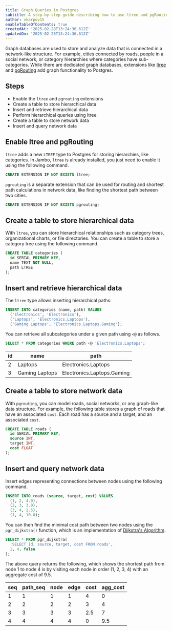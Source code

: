 ```yaml
---
title: Graph Queries in Postgres
subtitle: A step-by-step guide describing how to use ltree and pgRouting for analyzing graph data in Postgres
author: vkarpov15
enableTableOfContents: true
createdAt: '2025-02-28T13:24:36.612Z'
updatedOn: '2025-02-28T13:24:36.612Z'
---
```


Graph databases are used to store and analyze data that is connected in a network-like structure.
For example, cities connected by roads, people in a social network, or category hierarchies where categories have sub-categories.
While there are dedicated graph databases, extensions like [ltree](https://www.postgresql.org/docs/current/ltree.html) and [pgRouting](https://pgrouting.org/) add graph functionality to Postgres.

## Steps

- Enable the `ltree` and `pgrouting` extensions
- Create a table to store hierarchical data
- Insert and retrieve hierarchical data
- Perform hierarchical queries using ltree
- Create a table to store network data
- Insert and query network data

## Enable ltree and pgRouting

`ltree` adds a new `LTREE` type to Postgres for storing hierarchies, like categories.
In Jambo, `ltree` is already installed, you just need to enable it using the following command.

```sql
CREATE EXTENSION IF NOT EXISTS ltree;
```

`pgrouting` is a separate extension that can be used for routing and shortest path calculations in network data, like finding the shortest path between two cities.

```sql
CREATE EXTENSION IF NOT EXISTS pgrouting;
```

## Create a table to store hierarchical data

With `ltree`, you can store hierarchical relationships such as category trees, organizational charts, or file directories.
You can create a table to store a category tree using the following command.

```sql
CREATE TABLE categories (
  id SERIAL PRIMARY KEY,
  name TEXT NOT NULL,
  path LTREE
);
```

## Insert and retrieve hierarchical data

The `ltree` type allows inserting hierarchical paths:

```sql
INSERT INTO categories (name, path) VALUES
  ('Electronics', 'Electronics'),
  ('Laptops', 'Electronics.Laptops'),
  ('Gaming Laptops', 'Electronics.Laptops.Gaming');
```

You can retrieve all subcategories under a given path using `<@` as follows.

```sql
SELECT * FROM categories WHERE path <@ 'Electronics.Laptops';
```

| id  | name           | path                       |
| --- | -------------- | -------------------------- |
| 2   | Laptops        | Electronics.Laptops        |
| 3   | Gaming Laptops | Electronics.Laptops.Gaming |

## Create a table to store network data

With `pgrouting`, you can model roads, social networks, or any graph-like data structure.
For example, the following table stores a graph of roads that have an associated `cost`.
Each road has a source and a target, and an associated `cost`.

```sql
CREATE TABLE roads (
  id SERIAL PRIMARY KEY,
  source INT,
  target INT,
  cost FLOAT
);
```

## Insert and query network data

Insert edges representing connections between nodes using the following command.

```sql
INSERT INTO roads (source, target, cost) VALUES
  (1, 2, 4.0),
  (2, 3, 3.0),
  (3, 4, 2.5),
  (1, 4, 10.0);
```

You can then find the minimal cost path between two nodes using the `pgr_dijkstra()` function, which is an implementation of [Dijkstra's Algorithm](https://en.wikipedia.org/wiki/Dijkstra%27s_algorithm).

```sql
SELECT * FROM pgr_dijkstra(
  'SELECT id, source, target, cost FROM roads',
  1, 4, false
);
```

The above query returns the following, which shows the shortest path from node 1 to node 4 is by visiting each node in order (1, 2, 3, 4) with an aggregate cost of 9.5.

| seq | path_seq | node | edge | cost | agg_cost |
| --- | -------- | ---- | ---- | ---- | -------- |
| 1   | 1        | 1    | 1    | 4    | 0        |
| 2   | 2        | 2    | 2    | 3    | 4        |
| 3   | 3        | 3    | 3    | 2.5  | 7        |
| 4   | 4        | 4    | 4    | 0    | 9.5      |
